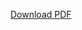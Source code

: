 <div class='assignmentContainer' id='Midterm' sub-name="Linear and integer programming" due='2023-10-22' grading-notes-link='https://colab.research.google.com/drive/1DrCzHCUY0XSLWrtcnLH9D-K26R4BDE07?usp=sharing'>
<div>

<a href="images/IMSE_780_Midterm_F23.pdf">Download PDF</a>

</div>
</div>

